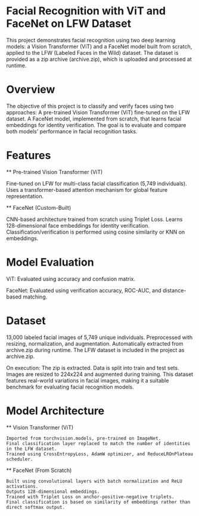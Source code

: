 # Facial Recognition with ViT and FaceNet on LFW Dataset
This project demonstrates facial recognition using two deep learning models: a Vision Transformer (ViT) and a FaceNet model built from scratch, applied to the LFW (Labeled Faces in the Wild) dataset. The dataset is provided as a zip archive (archive.zip), which is uploaded and processed at runtime.

# Overview 
The objective of this project is to classify and verify faces using two approaches:
A pre-trained Vision Transformer (ViT) fine-tuned on the LFW dataset.
A FaceNet model, implemented from scratch, that learns facial embeddings for identity verification.
The goal is to evaluate and compare both models' performance in facial recognition tasks.

# Features
** Pre-trained Vision Transformer (ViT)

   Fine-tuned on LFW for multi-class facial classification (5,749 individuals).
   Uses a transformer-based attention mechanism for global feature representation.

** FaceNet (Custom-Built)

   CNN-based architecture trained from scratch using Triplet Loss.
   Learns 128-dimensional face embeddings for identity verification.
   Classification/verification is performed using cosine similarity or KNN on embeddings.

#  Model Evaluation
ViT: Evaluated using accuracy and confusion matrix.

FaceNet: Evaluated using verification accuracy, ROC-AUC, and distance-based matching.

# Dataset 
13,000 labeled facial images of 5,749 unique individuals.
Preprocessed with resizing, normalization, and augmentation.
Automatically extracted from archive.zip during runtime.
The LFW dataset is included in the project as archive.zip. 

On execution:
The zip is extracted.
Data is split into train and test sets.
Images are resized to 224x224 and augmented during training.
This dataset features real-world variations in facial images, making it a suitable benchmark for evaluating facial recognition models.

# Model Architecture
** Vision Transformer (ViT)

    Imported from torchvision.models, pre-trained on ImageNet.
    Final classification layer replaced to match the number of identities in the LFW dataset.
    Trained using CrossEntropyLoss, AdamW optimizer, and ReduceLROnPlateau scheduler.

** FaceNet (From Scratch)
  
    Built using convolutional layers with batch normalization and ReLU activations.
    Outputs 128-dimensional embeddings.
    Trained with Triplet Loss on anchor-positive-negative triplets.
    Final classification is based on similarity of embeddings rather than direct softmax output.
